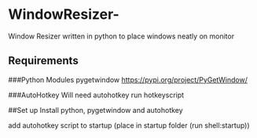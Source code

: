 # WindowResizer-
Window Resizer written in python to place windows neatly on monitor

## Requirements
###Python Modules
pygetwindow https://pypi.org/project/PyGetWindow/

###AutoHotkey
Will need autohotkey run hotkeyscript

##Set up
Install python, pygetwindow and autohotkey

add autohotkey script to startup (place in startup folder (run shell:startup))
